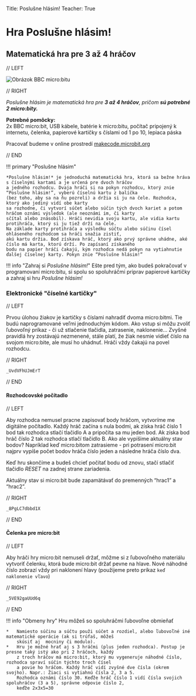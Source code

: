 Title:   Poslušne hlásim!
Teacher:    True

# Hra Poslušne hlásim!
## Matematická hra pre 3 až 4 hráčov

// LEFT

![Obrázok BBC micro:bitu](images/project-arrow.JPG)

// RIGHT

*Poslušne hlásim je matematická hra pre __3 až 4 hráčov__, pričom __sú potrebné 2 micro:bity.__*

**Potrebné pomôcky:**  
2x BBC micro:bit, USB kábele, batérie k micro:bitu, počítač pripojený k internetu,
čelenka, papierové kartičky s číslami od 1 po 10, lepiaca páska

Pracovať budeme v online prostredí [makecode.microbit.org](https://makecode.microbit.org/)

// END

!!! primary "Poslušne hlásim"

    *Poslušne hlásim!* je jednoduchá matematická hra, ktorá sa bežne hráva s číselnými kartami a je určená pre dvoch hráčov
    a jedného rozhodcu. Dvaja hráči si na pokyn rozhodcu, ktorý znie “Poslušne hlásim!”, vyberú číselnú kartu z balíčka
    (bez toho, aby sa na ňu pozreli) a držia si ju na čele. Rozhodca, ktorý ako jediný vidí obe karty
    sa rozhodne, či vytvorí súčet alebo súčin tých dvoch kariet a potom hráčom oznámi výsledok (ale neoznámi im, či karty
    sčítal alebo znásobil). Hráči nevidia svoju kartu, ale vidia kartu protihráča, ktorý si ju tiež drží na čele.
    Na základe karty protihráča a výsledku súčtu alebo súčinu čísel ohláseného rozhodcom sa hráči snažia zistiť,
    akú kartu držia. Bod získava hráč, ktorý ako prvý správne uhádne, aké číslo má karta, ktorú drží. Po zapísaní získaného
    bodu na papier hráči čakajú, kým rozhodca nedá pokyn na vytiahnutie ďalšej číselnej karty. Pokyn znie “Poslušne hlásim!” 

!!! info "Zahraj si _Poslušne hlásim!_"
    Ešte pred tým, ako budeš pokračovať v programovaní micro:bitu, si spolu so spoluhráčmi priprav papierové kartičky
    a zahraj si hru _Poslušne hlásim!_

### Elektronické "číselné kartičky"

// LEFT

Prvou úlohou žiakov je kartičky s číslami nahradiť dvoma micro:bitmi. Tie budú naprogramované veľmi jednoduchým kódom.
Ako vstup si môžu zvoliť ľubovoľný príkaz - či už stlačenie tlačidla, zatrasenie, naklonenie… Zvyšné pravidlá hry
zostávajú nezmenené, stále platí, že žiak nesmie vidieť číslo na svojom micro:bite, ale musí ho uhádnuť.
Hráči vždy čakajú na povel rozhodcu.


// RIGHT

```makecode
_UvdVFhUJmErT
```

// END

#### Rozhodcovské počítadlo

// LEFT

Aby rozhodca nemusel pracne zapisovať body hráčom, vytvoríme me digitálne počítadlo. Každý hráč začína s nula bodmi,
ak získa hráč číslo 1 bod tak rozhodca stlačí tlačidlo A a pripočíta sa mu jeden bod. Ak získa bod hráč číslo 2 tak
rozhodca stlačí tlačidlo B. Ako ale vypíšime aktuálny stav bodov? Napríklad keď micro:bitom zatrasieme -
pri potrasení micro:bit najprv vypíše počet bodov hráča číslo jeden a následne hráča číslo dva.

Keď hru skončíme a budeš chcieť počítať bodu od znovu, stačí stlačiť tlačidlo *RESET* na zadnej strane zariadenia.

Aktuálny stav si micro:bit bude zapamätávať do premenných “hrac1” a “hrac2”. 

// RIGHT

```makecode
_8PgLC7dbbd1X
```

// END

#### Čelenka pre micro:bit

// LEFT

Aby hráči hry micro:bit nemuseli držať, môžme si z ľubovoľného materiálu vytvoriť čelenku, ktorá bude micro:bit držať
pevne na hlave. Nové náhodné číslo zobrazí vždy pri naklonení hlavy (použijeme preto príkaz `keď naklonenie vľavo`)

// RIGHT

```makecode
_5VE92gaUUd6q 
```

// END

!!! info "Obmeny hry"
    Hru môžeš so spoluhráčmi ľubovoľne obmieňať
    
    *   Namiesto súčinu a súčtu použi súčet a rozdiel, alebo ľubovoľné iné matematické operácie (ak si trúfaš, môžeš
        skúsiť aj  mocniny či modulo).
    *   Hru je možné hrať aj s 3 hráčmi (plus jeden rozhodca). Postup je presne taký istý ako pri 2 hráčoch, každý
        z troch hráčov má micro:bit, ktorý mu vygeneruje náhodné číslo, rozhodca spraví súčin týchto troch čísel
        a povie ho hráčom. Každý hráč vidí zvyšné dve čísla (okrem svojho). Napr.: Žiaci si vytiahnú čísla 2, 3 a 5.
        Rozhodca oznámi číslo 30. Keďže hráč číslo 1 vidí čísla svojich spoluhráčov (3 a 5), správne odpovie číslo 2,
        keďže 2x3x5=30
